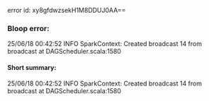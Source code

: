 error id: xy8gfdwzsekH1M8DDUJ0AA==
### Bloop error:

25/06/18 00:42:52 INFO SparkContext: Created broadcast 14 from broadcast at DAGScheduler.scala:1580
#### Short summary: 

25/06/18 00:42:52 INFO SparkContext: Created broadcast 14 from broadcast at DAGScheduler.scala:1580